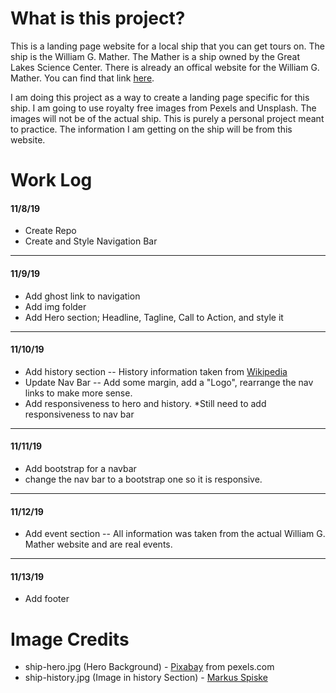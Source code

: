 # What is this project?

This is a landing page website for a local ship that you can get tours on. The ship is the William G. Mather. The Mather is a ship owned by the Great Lakes Science Center. There is already an offical website for the William G. Mather. You can find that link [here](http://greatscience.com/explore/exhibits/william-g-mather-steamship).

I am doing this project as a way to create a landing page specific for this ship. I am going to use royalty free images from Pexels and Unsplash. The images will not be of the actual ship. This is purely a personal project meant to practice. The information I am getting on the ship will be from this website.

# Work Log

#### 11/8/19

- Create Repo
- Create and Style Navigation Bar

---

#### 11/9/19

- Add ghost link to navigation
- Add img folder
- Add Hero section; Headline, Tagline, Call to Action, and style it

---

#### 11/10/19

- Add history section -- History information taken from [Wikipedia](https://en.wikipedia.org/wiki/Steamship_William_G._Mather_Maritime_Museum)
- Update Nav Bar -- Add some margin, add a "Logo", rearrange the nav links to make more sense.
- Add responsiveness to hero and history. \*Still need to add responsiveness to nav bar

---

#### 11/11/19

- Add bootstrap for a navbar
- change the nav bar to a bootstrap one so it is responsive.

---

#### 11/12/19

- Add event section -- All information was taken from the actual William G. Mather website and are real events.

---

#### 11/13/19

- Add footer

# Image Credits

- ship-hero.jpg (Hero Background) - [Pixabay](https://www.pexels.com/@pixabay) from pexels.com
- ship-history.jpg (Image in history Section) - [Markus Spiske](https://www.pexels.com/@markusspiske)
